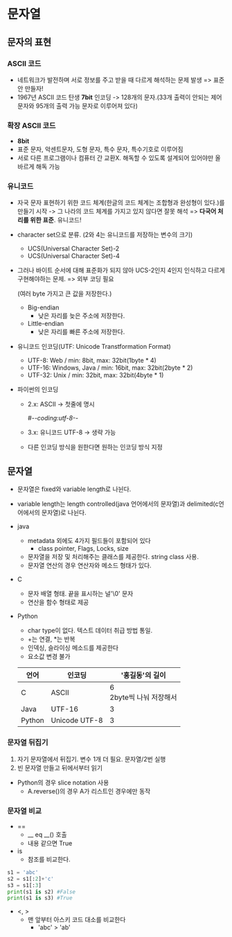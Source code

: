 # 문자열

## 문자의 표현

### ASCII 코드

* 네트워크가 발전하며 서로 정보를 주고 받을 때 다르게 해석하는 문제 발생 => 표준안 만들자!
* 1967년 ASCII 코드 탄생 **7bit**  인코딩 -> 128개의 문자.(33개 출력이 안되는 제어문자와 95개의 출력 가능 문자로 이루어져 있다)



### 확장 ASCII 코드

* **8bit**
* 표준 문자, 악센트문자, 도형 문자, 특수 문자, 특수기호로 이루어짐
* 서로 다른 프로그램이나 컴퓨터 간 교환X. 해독할 수 있도록 설계되어 있어야만 올바르게 해독 가능



### 유니코드

* 자국 문자 표현하기 위한 코드 체계(한글의 코드 체계는 조합형과 완성형이 있다.)를 만들기 시작 -> 그 나라의 코드 체계를 가지고 있지 않다면 잘못 해석 => **다국어 처리를 위한 표준**. 유니코드!

* character set으로 분류. (2와 4는 유니코드를 저장하는 변수의 크기)

  * UCS(Universal Character Set)-2
  * UCS(Universal Character Set)-4

* 그러나 바이트 순서에 대해 표준화가 되지 않아 UCS-2인지 4인지 인식하고 다르게 구현해야하는 문제. => 외부 코딩 필요

  (여러 byte 가지고 큰 값을 저장한다.)

  * Big-endian
    * 낮은 자리를 늦은 주소에 저장한다.
  * Little-endian
    * 낮은 자리를 빠른 주소에 저장한다.

* 유니코드 인코딩(UTF: Unicode Transtformation Format)

  * UTF-8: Web / min: 8bit, max: 32bit(1byte * 4)
  * UTF-16: Windows, Java / min: 16bit, max: 32bit(2byte * 2) 
  * UTF-32: Unix / min: 32bit, max: 32bit(4byte * 1)

* 파이썬의 인코딩

  * 2.x: ASCII -> 첫줄에 명시

    #-*-coding:utf-8-*-

  * 3.x: 유니코드 UTF-8 -> 생략 가능

  * 다른 인코딩 방식을 원한다면 원하는 인코딩 방식 지정

  

## 문자열

* 문자열은 fixed와 variable length로 나뉜다. 

* variable length는 length controlled(java 언어에서의 문자열)과 delimited(c언어에서의 문자열)로 나뉜다.

* java

  * metadata 외에도 4가지 필드들이 포함되어 있다
    * class pointer, Flags, Locks, size
  * 문자열을 저장 및 처리해주는 클래스를 제공한다. string class 사용.
  * 문자열 연산의 경우 연산자와 메소드 형태가 있다.

* C

  * 문자 배열 형태. 끝을 표시하는 널'\0' 문자
  * 연산을 함수 형태로 제공

* Python 

  * char type이 없다. 텍스트 데이터 취급 방법 통일.
  * +는 연결, *는 반복
  * 인덱싱, 슬라이싱 메소드를 제공한다
  * 요소값 변경 불가

  | 언어   | 인코딩        | '홍길동'의 길이              |
  | ------ | ------------- | ---------------------------- |
  | C      | ASCII         | 6<br />2byte씩 나눠 저장해서 |
  | Java   | UTF-16        | 3                            |
  | Python | Unicode UTF-8 | 3                            |

  

### 문자열 뒤집기

1. 자기 문자열에서 뒤집기. 변수 1개 더 필요. 문자열/2번 실행
2. 빈 문자열 만들고 뒤에서부터 읽기

* Python의 경우 slice notation 사용
  * A.reverse()의 경우 A가 리스트인 경우에만 동작



### 문자열 비교

* ==
  * __ eq __() 호출
  * 내용 같으면 True
* is
  * 참조를 비교한다.

```python
s1 = 'abc'
s2 = s1[:2]+'c'
s3 = s1[:3]
print(s1 is s2)	#False
print(s1 is s3)	#True
```

* <, >
  * 맨 앞부터 아스키 코드 대소를 비교한다
    * 'abc' > 'ab'




